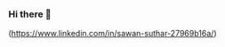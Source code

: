 

### Hi there 👋
(https://www.linkedin.com/in/sawan-suthar-27969b16a/)

<!--
**sawan-rgb/sawan-rgb** is a ✨ _special_ ✨ repository because its `README.md` (this file) appears on your GitHub profile.
`I am sawan suthar. I am recently graduated from IIT Ism Dhanbad in mechanical Engg.`
`I am learning Machine learning and Data science. I have also knowledge of Vba, mysql`
`and Advance Excel.`

- 🔭 I’m currently working on Data science project
- 🌱 I’m currently learning Deep learning
- 👯 I’m looking to collaborate on ...
- 🤔 I’m looking for help with ...
- 💬 Ask me about ...
- 📫 How to reach me on Linkedin: linkedin.com/in/sawan-suthar-27969b16a/
- 😄 Pronouns: ...
- ⚡ Fun fact: ...

